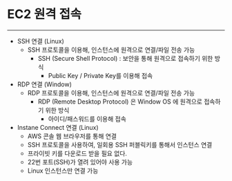 # EC2 원격 접속
---
- SSH 연결 (Linux)
	- SSH 프로토콜을 이용해, 인스턴스에 원격으로 연결/파일 전송 가능
		- SSH (Secure Shell Protocol) : 보안을 통해 원격으로 접속하기 위한 방식
			- Public Key / Private Key를 이용해 접속
- RDP 연결 (Window)
	- RDP 프로토콜을 이용해, 인스턴스에 원격으로 연결/파일 전송 가능
		- RDP (Remote Desktop Protocol) 은 Window OS 에 원격으로 접속하기 위한 방식
			- 아이디/패스워드를 이용해 접속
- Instane Connect 연결 (Linux)
	- AWS 콘솔 웹 브라우저를 통해 연결
	- SSH 프로토콜을 사용하여, 일회용 SSH 퍼블릭키를 통해서 인스턴스 연결
	- 프라이빗 키를 다운로드 받을 필요 없다.
	- 22번 포트(SSH)가 열려 있어야 사용 가능
	- Linux 인스턴스만 연결 가능